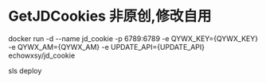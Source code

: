 # GetJDCookies 非原创,修改自用

docker run -d --name jd_cookie -p 6789:6789 -e QYWX_KEY={QYWX_KEY} -e QYWX_AM={QYWX_AM} -e UPDATE_API={UPDATE_API} echowxsy/jd_cookie

sls deploy
